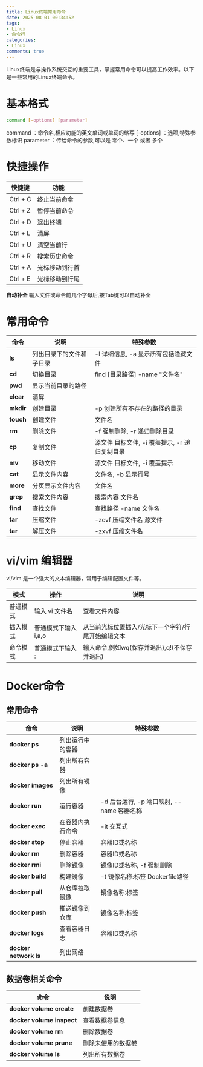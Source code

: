 ```yaml
---
title: Linux终端常用命令
date: 2025-08-01 00:34:52
tags:
- Linux
- 命令行
categories:
- Linux
comments: true
---
```

Linux终端是与操作系统交互的重要工具，掌握常用命令可以提高工作效率。以下是一些常用的Linux终端命令。

<!-- more -->
# 基本格式
```bash
command [-options] [parameter]
```
command ：命令名,相应功能的英文单词或单词的缩写
[-options] ：选项,特殊参数标识
parameter ：传给命令的参数,可以是 零个、一个 或者 多个

# 快捷操作
快捷键 | 功能
-- | --
Ctrl + C | 终止当前命令
Ctrl + Z | 暂停当前命令
Ctrl + D | 退出终端
Ctrl + L | 清屏
Ctrl + U | 清空当前行
Ctrl + R | 搜索历史命令
Ctrl + A | 光标移动到行首
Ctrl + E | 光标移动到行尾

**自动补全**
输入文件或命令前几个字母后,按Tab键可以自动补全

# 常用命令
命令 | 说明 | 特殊参数
-- | -- | --
**ls** | 列出目录下的文件和子目录 | -l 详细信息, -a 显示所有包括隐藏文件
**cd** | 切换目录 | find [目录路径] -name "文件名"
**pwd** | 显示当前目录的路径 |
**clear** |  清屏 |
**mkdir** | 创建目录 | -p 创建所有不存在的路径的目录
**touch** | 创建文件 | 文件名
**rm** | 删除文件 | -f 强制删除, -r 递归删除目录
**cp** | 复制文件 | 源文件 目标文件, -i 覆盖提示, -r 递归复制目录
**mv** | 移动文件 | 源文件 目标文件, -i 覆盖提示
**cat** | 显示文件内容 | 文件名, -b 显示行号
**more** | 分页显示文件内容 | 文件名
**grep** | 搜索文件内容 | 搜索内容 文件名
**find** | 查找文件 | 查找路径 -name 文件名
**tar** | 压缩文件 | -zcvf 压缩文件名 源文件
**tar** | 解压文件 | -zxvf 压缩文件名

# vi/vim 编辑器
vi/vim 是一个强大的文本编辑器，常用于编辑配置文件等。

模式 | 操作 | 说明
-- | -- | --
普通模式 | 输入 vi 文件名 | 查看文件内容
插入模式 | 普通模式下输入 i,a,o | 从当前光标位置插入/光标下一个字符/行尾开始编辑文本
命令模式 | 普通模式下输入 : | 输入命令,例如wq(保存并退出),q!(不保存并退出)

# Docker命令
## 常用命令
命令 | 说明 | 特殊参数
-- | -- | --
**docker ps** | 列出运行中的容器 |
**docker ps -a** | 列出所有容器 |
**docker images** | 列出所有镜像 |
**docker run** | 运行容器 | -d 后台运行, -p 端口映射, --name 容器名称
**docker exec** | 在容器内执行命令 | -it 交互式
**docker stop** | 停止容器 | 容器ID或名称
**docker rm** | 删除容器 | 容器ID或名称
**docker rmi** | 删除镜像 | 镜像ID或名称, -f 强制删除
**docker build** | 构建镜像 | -t 镜像名称:标签 Dockerfile路径
**docker pull** | 从仓库拉取镜像 | 镜像名称:标签
**docker push** | 推送镜像到仓库 | 镜像名称:标签
**docker logs** | 查看容器日志 | 容器ID或名称
**docker network ls** | 列出网络

## 数据卷相关命令
命令 | 说明
-- | --
**docker volume create** | 创建数据卷 | 数据卷名称
**docker volume inspect** | 查看数据卷信息 | 数据卷名称
**docker volume rm** | 删除数据卷 | 数据卷名称
**docker volume prune** | 删除未使用的数据卷
**docker volume ls** | 列出所有数据卷